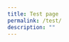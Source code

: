 ```yaml
---
title: Test page
permalink: /test/
description: ""
---
```

<script src="https://www.instagram.com/embed.js"></script>

<script>alert("hello")</script>